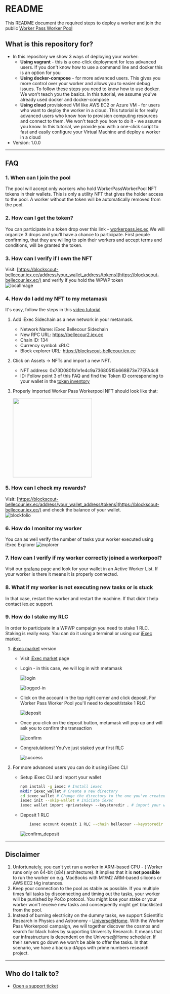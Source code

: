 # README #

This README document the required steps to deploy a worker and join the public [Worker Pass Worker Pool](https://explorer.iex.ec/bellecour/workerpool/0x35684fc93dc7e0645d7145a028dd9f7ee954a08c)

## What is this repository for? ##

* In this repository we show 3 ways of deploying your worker:
    * **Using vagrant** - this is a one-click deployment for less advanced users. If you don't know how to use a command line and docker this is an option for you
    * **Using docker-compose** - for more advanced users. This gives you more control over your worker and allows you to easier debug issues. To follow these steps you need to know how to use docker. We won't teach you the basics. In this tutorial, we assume you've already used docker and docker-compose
    * **Using cloud** provisioned VM like AWS EC2 or Azure VM - for users who want to deploy the worker in a cloud. This tutorial is for really advanced users who know how to provision computing resources and connect to them. We won't teach you how to do it - we assume you know. In this tutorial, we provide you with a one-click script to fast and easily configure your Virtual Machine and deploy a worker in a cloud
* Version: 1.0.0

---

## FAQ

### 1. When can I join the pool ###

The pool will accept only workers who hold WorkerPassWorkerPool NFT tokens in their wallets. 
This is only a utility NFT that gives the holder access to the pool. 
A worker without the token will be automatically removed from the pool.

### 2. How can I get the token? ###

You can participate in a token drop over this link - [workerpass.iex.ec](https://workerpass.iex.ec)
We will organize 3 drops and you'll have a chance to participate.
First people confirming, that they are willing to spin their workers and accept terms and conditions, will be granted the token.

### 3. How can I verify if I own the NFT ###

Visit: [https://blockscout-bellecour.iex.ec/address/your_wallet_address/tokens](https://blockscout-bellecour.iex.ec/) and verify if you hold the WPWP token   
![localImage](img/blockfolio.png)

### 4. How do I add my NFT to my metamask

It's easy, follow the steps in this [video tutorial](https://www.youtube.com/watch?v=nNjiNvQ3b7o)
1. Add iExec Sidechain as a new network in your metamask.
    * Network Name: iExec Bellecour Sidechain
    * New RPC URL: https://bellecour2.iex.ec
    * Chain ID: 134
    * Currency symbol: xRLC
    * Block explorer URL: https://blockscout-bellecour.iex.ec
2. Click on Assets -> NFTs and import a new NFT.
    * NFT address: 0x73D0801b1e1e4c9a73680515b668B73e77EFA4c8
    * ID: Follow point 3 of this FAQ and find the Token ID corresponding to your wallet in the [token inventory](https://blockscout-bellecour.iex.ec/tokens/0x73D0801b1e1e4c9a73680515b668B73e77EFA4c8/inventory)
3. Properly imported Worker Pass Workerpool NFT should look like that:

   <img src="img/wpwp.png" width="250"/>

### 5. How can I check my rewards? ###

Visit: [https://blockscout-bellecour.iex.ec/address/your_wallet_address/tokens](https://blockscout-bellecour.iex.ec/) and check the balance of your wallet.   
![blockfolio](img/blockfolio.png)

### 6. How do I monitor my worker ###

You can as well verify the number of tasks your worker executed using iExec Explorer
![explorer](img/explorer.png)

### 7. How can I verify if my worker correctly joined a workerpool? ###

Visit our [grafana](https://grafana.workerpass.iex.ec/) page and look for your wallet in an Active Worker List. If your worker is there it means it is properly connected.

### 8. What if my worker is not executing new tasks or is stuck ###

In that case, restart the worker and restart the machine. If that didn't help contact iex.ec support.

### 9. How do I stake my RLC

In order to participate in a WPWP campaign you need to stake 1 RLC.
Staking is really easy. You can do it using a terminal or using our [iExec market](https://market.iex.ec/). 

1. [iExec market](https://market.iex.ec/) version
    * Visit [iExec market](https://market.iex.ec/) page
    * Login - in this case, we will log in with metamask

        ![login](img/login.png)

        ![logged-in](img/logged-in.png)

    * Click on the account in the top right corner and click deposit. For Worker Pass Worker Pool you'll need to deposit/stake 1 RLC

        ![deposit](img/deposit.png)

    * Once you click on the deposit button, metamask will pop up and will ask you to confirm the transaction

        ![confirm](img/confirm.png)

    * Congratulations! You've just staked your first RLC

        ![success](img/success.png)
    
2. For more advanced users you can do it using iExec CLI
    * Setup iExec CLI and import your wallet
        ```sh
        npm install -g iexec # Install iexec
        mkdir iexec_wallet # Create a new directory
        cd iexec_wallet # Change the directory to the one you've created
        iexec init --skip-wallet # Iniciate iexec
        iexec wallet import <privatekey> --keystoredir . # import your wallet
        ```
    
    * Deposit 1 RLC

        ```sh
            iexec account deposit 1 RLC --chain bellecour --keystoredir . --wallet-file worker_wallet.json
        ```

        ![confirm_deposit](img/console_deposit.png)


---

## Disclaimer

1. Unfortunately, you can't yet run a worker in ARM-based CPU - ( Worker runs only on 64-bit (x84) architecture). It implies that it is **not possible** to run the worker on e.g. MacBooks with M1/M2 ARM-based silicons or AWS EC2 t4g instances. 
2. Keep your connection to the pool as stable as possible. If you multiple times fail tasks by disconnecting and timing out the tasks, your worker will be punished by PoCo protocol. You might lose your stake or your worker won't receive new tasks and consequently might get blacklisted from the pool.
3. Instead of burning electricity on the dummy tasks, we support Scientific Research in Physics and Astronomy - [Universe@Home](https://universeathome.pl/universe/description.php). With the Worker Pass Workerpool campaign, we will together discover the cosmos and search for black holes by supporting University Research. It means that our infrastructure is dependent on the Universe@Home scheduler. If their servers go down we won't be able to offer the tasks. In that scenario, we have a backup dApps with prime numbers research project.



---

## Who do I talk to? ##

* [Open a support ticket](https://iexecproject.atlassian.net/servicedesk/customer/portal/4/group/9/create/73)
